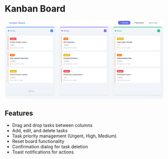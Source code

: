 # Kanban Board
![Kanban Board](./Assests/Kanban_board.png)

## Features
- Drag and drop tasks between columns
- Add, edit, and delete tasks
- Task priority management (Urgent, High, Medium)
- Reset board functionality
- Confirmation dialog for task deletion
- Toast notifications for actions